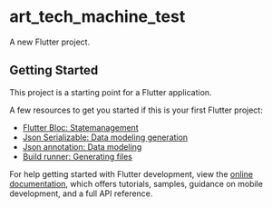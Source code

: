 # art_tech_machine_test

A new Flutter project.

## Getting Started

This project is a starting point for a Flutter application.

A few resources to get you started if this is your first Flutter project:

- [Flutter Bloc: Statemanagement](https://pub.dev/packages/flutter_bloc)
- [Json Serializable: Data modeling generation](https://pub.dev/packages/json_serializable)
- [Json annotation: Data modeling](https://pub.dev/packages/json_annotation)
- [Build runner: Generating files](https://pub.dev/packages/build_runner)

For help getting started with Flutter development, view the
[online documentation](https://docs.flutter.dev/), which offers tutorials,
samples, guidance on mobile development, and a full API reference.
